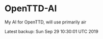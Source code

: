 # OpenTTD-AI
My AI for OpenTTD, will use primarily air

Latest backup: Sun Sep 29 10:30:01 UTC 2019
